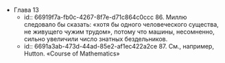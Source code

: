 - Глава 13
	- id:: 66919f7a-fb0c-4267-8f7e-d71c864c0ccc
	  86. Миллю следовало бы сказать: «хотя бы одного человеческого существа, не живущего чужим трудом», потому что машины, несомненно, сильно увеличили число знатных бездельников.
	- id:: 6691a3ab-473d-44ad-85e2-af1ec422a2ce
	  87. См., например, Hutton. «Course of Mathematics»